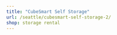 ```yaml
---
title: "CubeSmart Self Storage"
url: /seattle/cubesmart-self-storage-2/
shop: storage rental
---
```

